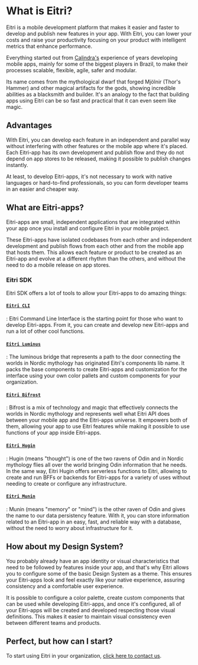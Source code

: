 # What is Eitri?

Eitri is a mobile development platform that makes it easier and faster to develop and publish new features in your app. With Eitri, you can lower your costs and raise your productivity focusing on your product with intelligent metrics that enhance performance.

Everything started out from [Calindra's](https://calindra.com.br) experience of years developing mobile apps, mainly for some of the biggest players in Brazil, to make their processes scalable, flexible, agile, safer and modular.

Its name comes from the mythological dwarf that forged Mjölnir (Thor's Hammer) and other magical artifacts for the gods, showing incredible abilities as a blacksmith and builder. It's an analogy to the fact that building apps using Eitri can be so fast and practical that it can even seem like magic.

## Advantages

With Eitri, you can develop each feature in an independent and parallel way without interfering with other features or the mobile app where it's placed. Each Eitri-app has its own development and publish flow and they do not depend on app stores to be released, making it possible to publish changes instantly.

At least, to develop Eitri-apps, it's not necessary to work with native languages or hard-to-find professionals, so you can form developer teams in an easier and cheaper way.

## What are Eitri-apps?

Eitri-apps are small, independent applications that are integrated within your app once you install and configure Eitri in your mobile project.

These Eitri-apps have isolated codebases from each other and independent development and publish flows from each other and from the mobile app that hosts them. This allows each feature or product to be created as an Eitri-app and evolve at a different rhythm than the others, and without the need to do a mobile release on app stores.

### Eitri SDK

Eitri SDK offers a lot of tools to allow your Eitri-apps to do amazing things:

#### [`Eitri CLI`](/en/eitri-cli/)

:   Eitri Command Line Interface is the starting point for those who want to develop Eitri-apps. From it, you can create and develop new Eitri-apps and run a lot of other cool functions.

#### [`Eitri Luminus`](/en/eitri-luminus/)

:   The luminous bridge that represents a path to the door connecting the worlds in Nordic mythology has originated Eitri's components lib name. It packs the base components to create Eitri-apps and customization for the interface using your own color pallets and custom components for your organization.

#### [`Eitri Bifrost`](/en/eitri-bifrost/)

:   Bifrost is a mix of technology and magic that effectively connects the worlds in Nordic mythology and represents well what Eitri API does between your mobile app and the Eitri-apps universe. It empowers both of them, allowing your app to use Eitri features while making it possible to use functions of your app inside Eitri-apps.

#### [`Eitri Hugin`](/en/eitri-hugin/)

:   Hugin (means "thought") is one of the two ravens of Odin and in Nordic mythology flies all over the world bringing Odin information that he needs. In the same way, Eitri Hugin offers serverless functions to Eitri, allowing to create and run BFFs or backends for Eitri-apps for a variety of uses without needing to create or configure any infrastructure.

#### [`Eitri Munin`](/en/eitri-munin/)

:   Munin (means "memory" or "mind") is the other raven of Odin and gives the name to our data persistency feature. With it, you can store information related to an Eitri-app in an easy, fast, and reliable way with a database, without the need to worry about infrastructure for it.

## How about my Design System?

You probably already have an app identity or visual characteristics that need to be followed by features inside your app, and that's why Eitri allows you to configure some of the basic Design System as a theme. This ensures your Eitri-apps look and feel exactly like your native experience, assuring consistency and a comfortable user experience.

It is possible to configure a color palette, create custom components that can be used while developing Eitri-apps, and once it's configured, all of your Eitri-apps will be created and developed respecting those visual definitions. This makes it easier to maintain visual consistency even between different teams and products.

## Perfect, but how can I start?

To start using Eitri in your organization, [click here to contact us](https://www.site.eitri.calindra.com.br/#comp-lmam48kn5).